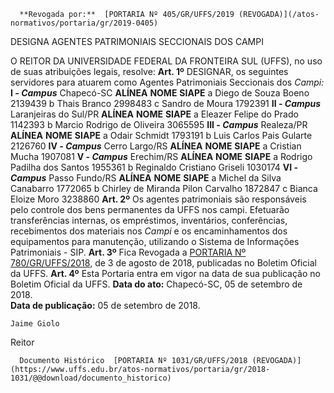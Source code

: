       **Revogada por:**  [PORTARIA Nº 405/GR/UFFS/2019 (REVOGADA)](/atos-normativos/portaria/gr/2019-0405) 

   DESIGNA AGENTES PATRIMONIAIS SECCIONAIS DOS CAMPI  

 O REITOR DA UNIVERSIDADE FEDERAL DA FRONTEIRA SUL (UFFS), no uso de suas atribuições legais, resolve:   **Art. 1º**  DESIGNAR, os seguintes servidores para atuarem como Agentes Patrimoniais Seccionais dos *Campi:* **I - *Campus***  Chapecó-SC     **ALÍNEA**    **NOME**    **SIAPE**      a   Diego de Souza Boeno   2139439     b   Thais Branco   2998483     c   Sandro de Moura   1792391      **II - *Campus***  Laranjeiras do Sul/PR     **ALÍNEA**    **NOME**    **SIAPE**      a   Eleazer Felipe do Prado   1142393     b   Marcio Rodrigo de Oliveira   3065595      **III - *Campus***  Realeza/PR     **ALÍNEA**    **NOME**    **SIAPE**      a   Odair Schmidt   1793191     b   Luis Carlos Pais Gularte   2126760      **IV - *Campus***  Cerro Largo/RS     **ALÍNEA**    **NOME**    **SIAPE**      a   Cristian Mucha   1907081      **V - *Campus***  Erechim/RS     **ALÍNEA**    **NOME**    **SIAPE**      a   Rodrigo Padilha dos Santos   1955361     b   Reginaldo Cristiano Griseli   1030174      **VI - *Campus***  Passo Fundo/RS     **ALÍNEA**    **NOME**    **SIAPE**      a   Michel da Silva Canabarro   1772065     b   Chirley de Miranda Pilon Carvalho   1872847     c   Bianca Eloize Moro   3238860       **Art. 2º**  Os agentes patrimoniais são responsáveis pelo controle dos bens permanentes da UFFS nos campi. Efetuarão transferências internas, os empréstimos, inventários, conferências, recebimentos dos materiais nos *Campi*  e os encaminhamentos dos equipamentos para manutenção, utilizando o Sistema de Informações Patrimoniais - SIP.   **Art. 3º**  Fica Revogada a [PORTARIA Nº 780/GR/UFFS/2018](https://www.uffs.edu.br/atos-normativos/portaria/gr/2018-0780), de 3 de agosto de 2018, publicadas no Boletim Oficial da UFFS.   **Art. 4º**  Esta Portaria entra em vigor na data de sua publicação no Boletim Oficial da UFFS.      **Data do ato:** Chapecó-SC, 05 de setembro de 2018.   
 **Data de publicação:**  05 de setembro de 2018. 

    Jaime Giolo   
 Reitor 

      Documento Histórico  [PORTARIA Nº 1031/GR/UFFS/2018 (REVOGADA)](https://www.uffs.edu.br/atos-normativos/portaria/gr/2018-1031/@@download/documento_historico)     
      